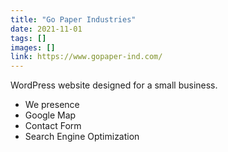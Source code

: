```yaml
---
title: "Go Paper Industries"
date: 2021-11-01
tags: []
images: []
link: https://www.gopaper-ind.com/
---
```

WordPress website designed for a small business.
- We presence
- Google Map
- Contact Form
- Search Engine Optimization
